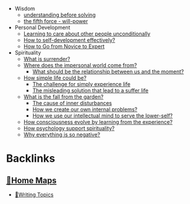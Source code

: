 - Wisdom
    - [understanding before solving](<understanding before solving.md>)
    - [the fifth force - will-power](<the fifth force - will-power.md>)
- Personal Development
    - [Learning to care about other people unconditionally](<Learning to care about other people unconditionally.md>)
    - [How to self-development effectively?](<How to self-development effectively?.md>)
    - [How to Go from Novice to Expert](<How to Go from Novice to Expert.md>)
- Spirituality
    - [What is surrender?](<What is surrender?.md>)
    - [Where does the impersonal world come from?](<Where does the impersonal world come from?.md>)
        - [What should be the relationship between us and the moment?](<What should be the relationship between us and the moment?.md>)
    - [How simple life could be?](<How simple life could be?.md>)
        - [The challenge for simply experience life](<The challenge for simply experience life.md>)
        - [The misleading solution that lead to a suffer life](<The misleading solution that lead to a suffer life.md>)
    - [What is the fall from the garden?](<What is the fall from the garden?.md>)
        - [The cause of inner disturbances](<The cause of inner disturbances.md>)
        - [How we create our own internal problems?](<How we create our own internal problems?.md>)
        - [How we use our intellectual mind to serve the lower-self?](<How we use our intellectual mind to serve the lower-self?.md>)
    - [How consciousness evolve by learning from the experience?](<How consciousness evolve by learning from the experience?.md>)
    - [How psychology support spirituality?](<How psychology support spirituality?.md>)
    - [Why everything is so negative?](<Why everything is so negative?.md>)

# Backlinks
## [🏡Home Maps](<🏡Home Maps.md>)
- [🧭Writing Topics](<🧭Writing Topics.md>)


